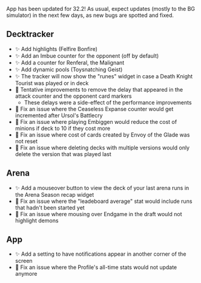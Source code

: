 App has been updated for 32.2! As usual, expect updates (mostly to the BG simulator) in the next few days, as new bugs are spotted and fixed.

## Decktracker

-   ✨ Add highlights (Felfire Bonfire)
-   ✨ Add an Imbue counter for the opponent (off by default)
-   ✨ Add a counter for Renferal, the Malignant
-   ✨ Add dynamic pools (Toysnatching Geist)
-   ✨ The tracker will now show the "runes" widget in case a Death Knight Tourist was played or in deck
-   🐞 Tentative improvements to remove the delay that appeared in the attack counter and the opponent card markers
    -   These delays were a side-effect of the performance improvements
-   🐞 Fix an issue where the Ceaseless Expanse counter would get incremented after Ursol's Battlecry
-   🐞 Fix an issue where playing Embiggen would reduce the cost of minions if deck to 10 if they cost more
-   🐞 Fix an issue where cost of cards created by Envoy of the Glade was not reset
-   🐞 Fix an issue where deleting decks with multiple versions would only delete the version that was played last

## Arena

-   ✨ Add a mouseover button to view the deck of your last arena runs in the Arena Season recap widget
-   🐞 Fix an issue where the "leadeboard average" stat would include runs that hadn't been started yet
-   🐞 Fix an issue where mousing over Endgame in the draft would not highlight demons

## App

-   ✨ Add a setting to have notifications appear in another corner of the screen
-   🐞 Fix an issue where the Profile's all-time stats would not update anymore
